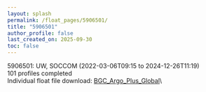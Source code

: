 ```yaml
---
layout: splash
permalink: /float_pages/5906501/
title: "5906501"
author_profile: false
last_created_on: 2025-09-30
toc: false
---
```

 
5906501: UW, SOCCOM (2022-03-06T09:15 to 2024-12-26T11:19)\
101 profiles completed\
Individual float file download: [BGC_Argo_Plus_Global](https://ftp.soest.hawaii.edu/bgc_argo_plus/Individual_Floats/outliers_removed/5906501_Sprof_processed.nc)\
